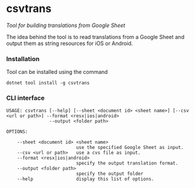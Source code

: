 # csvtrans
_Tool for building translations from Google Sheet_

The idea behind the tool is to read translations from a Google Sheet and output them as string resources for iOS or Android. 
### Installation
Tool can be installed using the command

    dotnet tool install -g csvtrans

### CLI interface

    USAGE: csvtrans [--help] [--sheet <document id> <sheet name>] [--csv <url or path>] --format <resx|ios|android>
                    --output <folder path>

    OPTIONS:

        --sheet <document id> <sheet name>
                              use the specified Google Sheet as input.
        --csv <url or path>   use a cvs file as input.
        --format <resx|ios|android>
                              specify the output translation format.
        --output <folder path>
                              specify the output folder
        --help                display this list of options.
